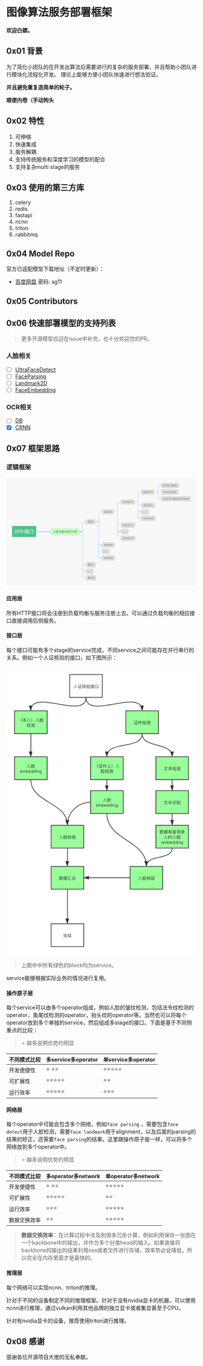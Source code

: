 # 图像算法服务部署框架

**欢迎白嫖。**

## 0x01 背景

为了简化小团队的在开发出算法后需要进行的复杂的服务部署，并且帮助小团队进行模块化流程化开发。
理论上能够方便小团队快速进行想法验证。

**并且避免重复造简单的轮子。**

**顺便内卷（手动狗头**

## 0x02 特性

1. 可伸缩
2. 快速集成
3. 服务解耦
4. 支持传统服务和深度学习的模型的配合
5. 支持复杂multi stage的服务

## 0x03 使用的第三方库

1. celery
2. redis
3. fastapi
4. ncnn
5. triton
6. rabbitmq

## 0x04 Model Repo

官方已适配模型下载地址（不定时更新）：

- [百度网盘](https://pan.baidu.com/s/1DvSQMM76gGAltPLma6w1wQ)  密码: sg11

## 0x05 Contributors

## 0x06 快速部署模型的支持列表

> 更多开源模型欢迎在issue中补充，也十分欢迎您的PR。

### 人脸相关

- [ ] [UltraFaceDetect](https://github.com/Linzaer/Ultra-Light-Fast-Generic-Face-Detector-1MB)
- [ ] [FaceParsing](https://github.com/zllrunning/face-parsing.PyTorch)
- [ ] [Landmark2D](https://github.com/deepinsight/insightface)
- [ ] [FaceEmbedding](https://github.com/ZhaoJ9014/face.evoLVe.PyTorch)

### OCR相关
- [ ] [DB](https://github.com/WenmuZhou/PytorchOCR)
- [x] [CRNN](https://github.com/WenmuZhou/PytorchOCR)

## 0x07 框架思路

### 逻辑框架

![逻辑框架](./Docs/logic_architecture.png)

#### 应用层

所有HTTP接口将会注册到负载均衡与服务注册上去，可以通过负载均衡的相应接口直接调用后侧服务。

#### 接口层

每个接口可能有多个stage的service完成，不同service之间可能存在并行串行的关系。例如一个人证核验的接口，如下图所示：

![人证核验](./Docs/example_人证核验.png)

>  上图中中所有绿色的block均为service。

service能够根据实际业务的情况进行复用。

#### 操作原子层

每个service可以由多个operator组成，例如人脸的皱纹检测，包括法令纹检测的operator，鱼尾纹检测的operator，抬头纹的operator等。当然也可以将每个operator放到多个单独的service，然后组成多stage的接口。下面是基于不同侧重点的比较：

> :star: 越多说明优势约明显

| 不同模式比较 | 多service多operator            | 单service多operator            |
| ------------ | ------------------------------ | ------------------------------ |
| 开发便捷性   | :star: :star::star:            | :star::star::star::star::star: |
| 可扩展性     | :star::star::star::star::star: | :star::star:                   |
| 运行效率     | :star::star::star::star::star: | :star::star::star:             |

#### 网络层

每个operator中可能会包含多个网络，例如`face parsing` ，需要包含`face detect`用于人脸检测，需要`face landmark`用于alignment，以及后面的parsing的结果的矫正，还需要`face parsing`的结果。这里跟操作原子层一样，可以将多个网络放到多个operator中。

> :star: 越多说明优势约明显

| 不同模式比较 | 多operator多network            | 单operator多network            |
| ------------ | ------------------------------ | ------------------------------ |
| 开发便捷性   | :star: :star::star:            | :star::star::star::star::star: |
| 可扩展性     | :star::star::star::star::star: | :star::star:                   |
| 运行效率     | :star::star::star:             | :star::star::star::star::star: |
| 数据交换效率 | :star::star:                   | :star::star::star::star::star: |

> **数据交换效率**：在计算过程中涉及到很多冗余计算，例如利用保存一张图在一个backbone中的输出，并作为多个分类head的输入。如果直接将backbone的输出的结果利用oss或者文件进行存储，效率势必会降低，所以完全在内存里面才是最快的。

#### 推理层

每个网络可以实现ncnn、triton的推理。

针对于不同的设备制定不同的推理框架。针对于没有nvidia显卡的机器，可以使用ncnn进行推理，通过vulkan利用其他品牌的独立显卡或者集显甚至于CPU。

针对有nvidia显卡的设备，推荐使用triton进行推理。


## 0x08 感谢

感谢各位开源项目大佬的无私奉献。

